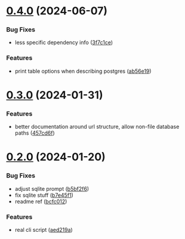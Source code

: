 # [0.4.0](https://github.com/iloveitaly/sql-ai-prompt-generator/compare/v0.3.0...v0.4.0) (2024-06-07)


### Bug Fixes

* less specific dependency info ([3f7c1ce](https://github.com/iloveitaly/sql-ai-prompt-generator/commit/3f7c1cef1c24aeab860f6ea5862d5bcbbb29d4e8))


### Features

* print table options when describing postgres ([ab56e19](https://github.com/iloveitaly/sql-ai-prompt-generator/commit/ab56e193e0aac50b087da6232e866fbc74c61aec))



# [0.3.0](https://github.com/iloveitaly/sql-ai-prompt-generator/compare/v0.2.0...v0.3.0) (2024-01-31)


### Features

* better documentation around url structure, allow non-file database paths ([457cd6f](https://github.com/iloveitaly/sql-ai-prompt-generator/commit/457cd6f43645e94d4f2f49cbe34aea8fb3aef0bd))



# [0.2.0](https://github.com/iloveitaly/sql-ai-prompt-generator/compare/b7e45f12d83b996e4d31813b9190a329e2d6e929...v0.2.0) (2024-01-20)


### Bug Fixes

* adjust sqlite prompt ([b5bf2f6](https://github.com/iloveitaly/sql-ai-prompt-generator/commit/b5bf2f66cecd1e8ce039a25a6d7b88a0387ec6eb))
* fix sqlite stuff ([b7e45f1](https://github.com/iloveitaly/sql-ai-prompt-generator/commit/b7e45f12d83b996e4d31813b9190a329e2d6e929))
* readme ref ([bcfc012](https://github.com/iloveitaly/sql-ai-prompt-generator/commit/bcfc012c5806ddae77d61cbb845bd14441e428e9))


### Features

* real cli script ([aed219a](https://github.com/iloveitaly/sql-ai-prompt-generator/commit/aed219a1305880acaa5e4e0d284ac5daa091dcfa))



